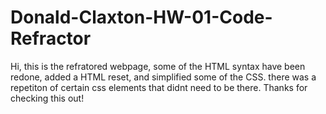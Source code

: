 # Donald-Claxton-HW-01-Code-Refractor
Hi, this is the refratored webpage, some of the HTML syntax have been redone, added a HTML reset, and simplified some of the CSS. 
there was a repetiton of certain css elements that didnt need to be there. 
Thanks for checking this out! 